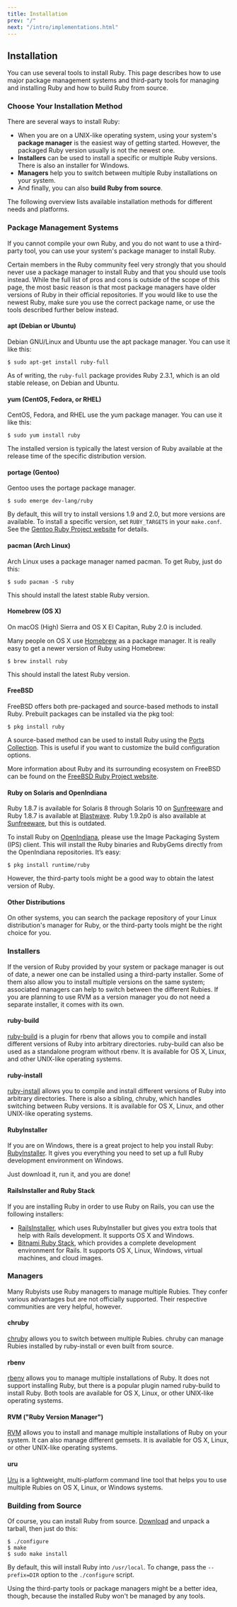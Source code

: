 ```yaml
---
title: Installation
prev: "/"
next: "/intro/implementations.html"
---
```


## Installation



You can use several tools to install Ruby. This page describes how to
use major package management systems and third-party tools for managing
and installing Ruby and how to build Ruby from source.

### Choose Your Installation Method

There are several ways to install Ruby:

* When you are on a UNIX-like operating system, using your system's
  **package manager** is the easiest way of getting started. However,
  the packaged Ruby version usually is not the newest one.
* **Installers** can be used to install a specific or multiple Ruby
  versions. There is also an installer for Windows.
* **Managers** help you to switch between multiple Ruby installations on
  your system.
* And finally, you can also **build Ruby from source**.

The following overview lists available installation methods for
different needs and platforms.

### Package Management Systems

If you cannot compile your own Ruby, and you do not want to use a
third-party tool, you can use your system's package manager to install
Ruby.

Certain members in the Ruby community feel very strongly that you should
never use a package manager to install Ruby and that you should use
tools instead. While the full list of pros and cons is outside of the
scope of this page, the most basic reason is that most package managers
have older versions of Ruby in their official repositories. If you would
like to use the newest Ruby, make sure you use the correct package name,
or use the tools described further below instead.

#### apt (Debian or Ubuntu)

Debian GNU/Linux and Ubuntu use the apt package manager. You can use it
like this:


```
$ sudo apt-get install ruby-full
```

As of writing, the `ruby-full` package provides Ruby 2.3.1, which is an
old stable release, on Debian and Ubuntu.

#### yum (CentOS, Fedora, or RHEL)

CentOS, Fedora, and RHEL use the yum package manager. You can use it
like this:


```
$ sudo yum install ruby
```

The installed version is typically the latest version of Ruby available
at the release time of the specific distribution version.

#### portage (Gentoo)

Gentoo uses the portage package manager.


```
$ sudo emerge dev-lang/ruby
```

By default, this will try to install versions 1.9 and 2.0, but more
versions are available. To install a specific version, set
`RUBY_TARGETS` in your `make.conf`. See the <a
href='http://www.gentoo.org/proj/en/prog_lang/ruby/' class='remote'
target='_blank'>Gentoo Ruby Project website</a> for details.

#### pacman (Arch Linux)

Arch Linux uses a package manager named pacman. To get Ruby, just do
this:


```
$ sudo pacman -S ruby
```

This should install the latest stable Ruby version.

#### Homebrew (OS X)

On macOS (High) Sierra and OS X El Capitan, Ruby 2.0 is included.

Many people on OS X use <a href='http://brew.sh/' class='remote'
target='_blank'>Homebrew</a> as a package manager. It is really easy to
get a newer version of Ruby using Homebrew:


```
$ brew install ruby
```

This should install the latest Ruby version.

#### FreeBSD

FreeBSD offers both pre-packaged and source-based methods to install
Ruby. Prebuilt packages can be installed via the pkg tool:


```
$ pkg install ruby
```

A source-based method can be used to install Ruby using the <a
href='https://www.freebsd.org/doc/en_US.ISO8859-1/books/handbook/ports-using.html'
class='remote' target='_blank'>Ports Collection</a>. This is useful if
you want to customize the build configuration options.

More information about Ruby and its surrounding ecosystem on FreeBSD can
be found on the <a href='https://wiki.freebsd.org/Ruby' class='remote'
target='_blank'>FreeBSD Ruby Project website</a>.

#### Ruby on Solaris and OpenIndiana

Ruby 1.8.7 is available for Solaris 8 through Solaris 10 on <a
href='http://www.sunfreeware.com' class='remote'
target='_blank'>Sunfreeware</a> and Ruby 1.8.7 is available at <a
href='http://www.blastwave.org' class='remote'
target='_blank'>Blastwave</a>. Ruby 1.9.2p0 is also available at <a
href='http://www.sunfreeware.com' class='remote'
target='_blank'>Sunfreeware</a>, but this is outdated.

To install Ruby on <a href='http://openindiana.org/' class='remote'
target='_blank'>OpenIndiana</a>, please use the Image Packaging System
(IPS) client. This will install the Ruby binaries and RubyGems directly
from the OpenIndiana repositories. It’s easy:


```
$ pkg install runtime/ruby
```

However, the third-party tools might be a good way to obtain the latest
version of Ruby.

#### Other Distributions

On other systems, you can search the package repository of your Linux
distribution's manager for Ruby, or the third-party tools might be the
right choice for you.

### Installers

If the version of Ruby provided by your system or package manager is out
of date, a newer one can be installed using a third-party installer.
Some of them also allow you to install multiple versions on the same
system; associated managers can help to switch between the different
Rubies. If you are planning to use RVM as a version manager you do not
need a separate installer, it comes with its own.

#### ruby-build

<a href='https://github.com/rbenv/ruby-build#readme' class='remote'
target='_blank'>ruby-build</a> is a plugin for rbenv that allows you to
compile and install different versions of Ruby into arbitrary
directories. ruby-build can also be used as a standalone program without
rbenv. It is available for OS X, Linux, and other UNIX-like operating
systems.

#### ruby-install

<a href='https://github.com/postmodern/ruby-install#readme'
class='remote' target='_blank'>ruby-install</a> allows you to compile
and install different versions of Ruby into arbitrary directories. There
is also a sibling, chruby, which handles switching between Ruby
versions. It is available for OS X, Linux, and other UNIX-like operating
systems.

#### RubyInstaller

If you are on Windows, there is a great project to help you install
Ruby: <a href='https://rubyinstaller.org/' class='remote'
target='_blank'>RubyInstaller</a>. It gives you everything you need to
set up a full Ruby development environment on Windows.

Just download it, run it, and you are done!

#### RailsInstaller and Ruby Stack

If you are installing Ruby in order to use Ruby on Rails, you can use
the following installers:

* <a href='http://railsinstaller.org/' class='remote'
  target='_blank'>RailsInstaller</a>, which uses RubyInstaller but gives
  you extra tools that help with Rails development. It supports OS X and
  Windows.
* <a href='http://bitnami.com/stack/ruby/installer' class='remote'
  target='_blank'>Bitnami Ruby Stack</a>, which provides a complete
  development environment for Rails. It supports OS X, Linux, Windows,
  virtual machines, and cloud images.

### Managers

Many Rubyists use Ruby managers to manage multiple Rubies. They confer
various advantages but are not officially supported. Their respective
communities are very helpful, however.

#### chruby

<a href='https://github.com/postmodern/chruby#readme' class='remote'
target='_blank'>chruby</a> allows you to switch between multiple Rubies.
chruby can manage Rubies installed by ruby-install or even built from
source.

#### rbenv

<a href='https://github.com/rbenv/rbenv#readme' class='remote'
target='_blank'>rbenv</a> allows you to manage multiple installations of
Ruby. It does not support installing Ruby, but there is a popular plugin
named ruby-build to install Ruby. Both tools are available for OS X,
Linux, or other UNIX-like operating systems.

#### RVM ("Ruby Version Manager")

<a href='http://rvm.io/' class='remote' target='_blank'>RVM</a> allows
you to install and manage multiple installations of Ruby on your system.
It can also manage different gemsets. It is available for OS X, Linux,
or other UNIX-like operating systems.

#### uru

<a href='https://bitbucket.org/jonforums/uru' class='remote'
target='_blank'>Uru</a> is a lightweight, multi-platform command line
tool that helps you to use multiple Rubies on OS X, Linux, or Windows
systems.

### Building from Source

Of course, you can install Ruby from source. <a
href='http://ruby-lang.org/en/downloads/' class='remote'
target='_blank'>Download</a> and unpack a tarball, then just do this:


```
$ ./configure
$ make
$ sudo make install
```

By default, this will install Ruby into `/usr/local`. To change, pass
the `--prefix=DIR` option to the `./configure` script.

Using the third-party tools or package managers might be a better idea,
though, because the installed Ruby won't be managed by any tools.

